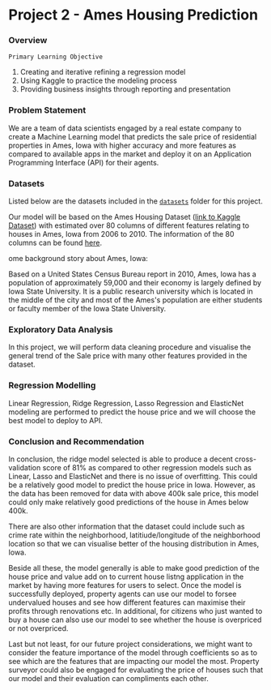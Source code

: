 # Project 2 - Ames Housing Prediction

### Overview

`Primary Learning Objective`
1. Creating and iterative refining a regression model
2. Using Kaggle to practice the modeling process
3. Providing business insights through reporting and presentation

### Problem Statement

We are a team of data scientists engaged by a real estate company to create a Machine Learning model that predicts the sale price of residential properties in Ames, Iowa with higher accuracy and more features as compared to available apps in the market and deploy it on an Application Programming Interface (API) for their agents. 

### Datasets

Listed below are the datasets included in the [`datasets`](./datasets/) folder for this project. 

Our model will be based on the Ames Housing Dataset ([link to Kaggle Dataset](https://www.kaggle.com/competitions/dsi-us-11-project-2-regression-challenge/data)) with estimated over 80 columns of different features relating to houses in Ames, Iowa from 2006 to 2010. The information of the 80 columns can be found [here](https://s3.amazonaws.com/dq-content/307/data_description.txt).

ome background story about Ames, Iowa:

Based on a United States Census Bureau report in 2010, Ames, Iowa has a population of approximately 59,000 and their economy is largely defined by Iowa State University. It is a public research university which is located in the middle of the city and most of the Ames's population are either students or faculty member of the Iowa State University.


### Exploratory Data Analysis

In this project, we will perform data cleaning procedure and visualise the general trend of the Sale price with many other features provided in the dataset.

### Regression Modelling

Linear Regression, Ridge Regression, Lasso Regression and ElasticNet modeling are performed to predict the house price and we will choose the best model to deploy to API. 

### Conclusion and Recommendation

In conclusion, the ridge model selected is able to produce a decent cross-validation score of 81% as compared to other regression models such as Linear, Lasso and ElasticNet and there is no issue of overfitting. This could be a relatively good model to predict the house price in Iowa. However, as the data has been removed for data with above 400k sale price, this model could only make relatively good predictions of the house in Ames below 400k. 

There are also other information that the dataset could include such as crime rate within the neighborhood, latitiude/longitude of the neighborhood location so that we can visualise better of the housing distribution in Ames, Iowa.

Beside all these, the model generally is able to make good prediction of the house price and value add on to current house listng application in the market by having more features for users to select. Once the model is successfully deployed, property agents can use our model to forsee undervalued houses and see how different features can maximise their profits through renovations etc. In additional, for citizens who just wanted to buy a house can also use our model to see whether the house is overpriced or not overpriced.  

Last but not least, for our future project considerations, we might want to consider the feature importance of the model through coefficients so as to see which are the features that are impacting our model the most. Property surveyor could also be engaged for evaluating the price of houses such that our model and their evaluation can compliments each other.
